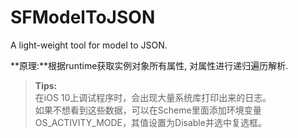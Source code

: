 # SFModelToJSON
A light-weight tool for model to JSON.

**原理:**根据runtime获取实例对象所有属性, 对属性进行递归遍历解析.

>**Tips:**</br>
在iOS 10上调试程序时，会出现大量系统库打印出来的日志。</br>
如果不想看到这些数据，可以在Scheme里面添加环境变量OS_ACTIVITY_MODE，其值设置为Disable并选中复选框。
